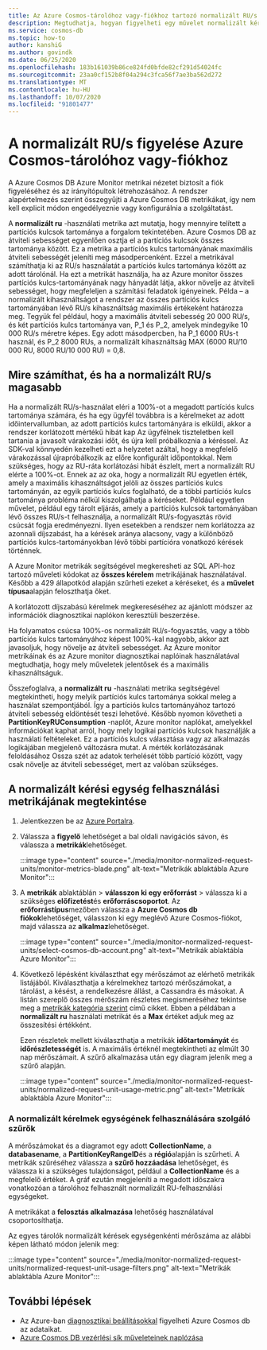 ```yaml
---
title: Az Azure Cosmos-tárolóhoz vagy-fiókhoz tartozó normalizált RU/s figyelése
description: Megtudhatja, hogyan figyelheti egy művelet normalizált kérési egység általi használatát Azure Cosmos DBban. Egy Azure Cosmos DB fiók tulajdonosai megtudhatják, hogy mely műveletek használják a több kérési egységet.
ms.service: cosmos-db
ms.topic: how-to
author: kanshiG
ms.author: govindk
ms.date: 06/25/2020
ms.openlocfilehash: 183b161039b86ce824fd0bfde82cf291d54024fc
ms.sourcegitcommit: 23aa0cf152b8f04a294c3fca56f7ae3ba562d272
ms.translationtype: MT
ms.contentlocale: hu-HU
ms.lasthandoff: 10/07/2020
ms.locfileid: "91801477"
---
```

# <a name="how-to-monitor-normalized-rus-for-an-azure-cosmos-container-or-an-account"></a>A normalizált RU/s figyelése Azure Cosmos-tárolóhoz vagy-fiókhoz

A Azure Cosmos DB Azure Monitor metrikai nézetet biztosít a fiók figyeléséhez és az irányítópultok létrehozásához. A rendszer alapértelmezés szerint összegyűjti a Azure Cosmos DB metrikákat, így nem kell explicit módon engedélyeznie vagy konfigurálnia a szolgáltatást.

A **normalizált ru** -használati metrika azt mutatja, hogy mennyire telített a partíciós kulcsok tartománya a forgalom tekintetében. Azure Cosmos DB az átviteli sebességet egyenlően osztja el a partíciós kulcsok összes tartománya között. Ez a metrika a partíciós kulcs tartományának maximális átviteli sebességét jeleníti meg másodpercenként. Ezzel a metrikával számíthatja ki az RU/s használatát a partíciós kulcs tartománya között az adott tárolónál. Ha ezt a metrikát használja, ha az Azure monitor összes partíciós kulcs-tartományának nagy hányadát látja, akkor növelje az átviteli sebességet, hogy megfeleljen a számítási feladatok igényeinek. Példa – a normalizált kihasználtságot a rendszer az összes partíciós kulcs tartományában lévő RU/s kihasználtság maximális értékeként határozza meg. Tegyük fel például, hogy a maximális átviteli sebesség 20 000 RU/s, és két partíciós kulcs tartománya van, P_1 és P_2, amelyek mindegyike 10 000 RU/s méretre képes. Egy adott másodpercben, ha P_1 6000 RUs-t használ, és P_2 8000 RUs, a normalizált kihasználtság MAX (6000 RU/10 000 RU, 8000 RU/10 000 RU) = 0,8.

## <a name="what-to-expect-and-do-when-normalized-rus-is-higher"></a>Mire számíthat, és ha a normalizált RU/s magasabb

Ha a normalizált RU/s-használat eléri a 100%-ot a megadott partíciós kulcs tartománya számára, és ha egy ügyfél továbbra is a kérelmeket az adott időintervallumban, az adott partíciós kulcs tartományára is elküldi, akkor a rendszer korlátozott mértékű hibát kap Az ügyfélnek tiszteletben kell tartania a javasolt várakozási időt, és újra kell próbálkoznia a kéréssel. Az SDK-val könnyedén kezelheti ezt a helyzetet azáltal, hogy a megfelelő várakozással újrapróbálkozik az előre konfigurált időpontokkal.  Nem szükséges, hogy az RU-ráta korlátozási hibát észlelt, mert a normalizált RU elérte a 100%-ot. Ennek az az oka, hogy a normalizált RU egyetlen érték, amely a maximális kihasználtságot jelöli az összes partíciós kulcs tartományán, az egyik partíciós kulcs foglalható, de a többi partíciós kulcs tartománya probléma nélkül kiszolgálhatja a kéréseket. Például egyetlen művelet, például egy tárolt eljárás, amely a partíciós kulcsok tartományában lévő összes RU/s-t felhasználja, a normalizált RU/s-fogyasztás rövid csúcsát fogja eredményezni. Ilyen esetekben a rendszer nem korlátozza az azonnali díjszabást, ha a kérések aránya alacsony, vagy a különböző partíciós kulcs-tartományokban lévő többi partícióra vonatkozó kérések történnek. 

A Azure Monitor metrikák segítségével megkeresheti az SQL API-hoz tartozó műveleti kódokat az **összes kérelem** metrikájának használatával. Később a 429 állapotkód alapján szűrheti ezeket a kéréseket, és a **művelet típusa**alapján feloszthatja őket.  

A korlátozott díjszabású kérelmek megkereséséhez az ajánlott módszer az információk diagnosztikai naplókon keresztüli beszerzése.

Ha folyamatos csúcsa 100%-os normalizált RU/s-fogyasztás, vagy a több partíciós kulcs tartományához képest 100%-kal nagyobb, akkor azt javasoljuk, hogy növelje az átviteli sebességet. Az Azure monitor metrikáinak és az Azure monitor diagnosztikai naplóinak használatával megtudhatja, hogy mely műveletek jelentősek és a maximális kihasználtságuk.

Összefoglalva, a **normalizált ru** -használati metrika segítségével megtekintheti, hogy melyik partíciós kulcs tartománya sokkal meleg a használat szempontjából. Így a partíciós kulcs tartományához tartozó átviteli sebesség eldöntését teszi lehetővé. Később nyomon követheti a **PartitionKeyRUConsumption** -naplót, Azure monitor naplókat, amelyekkel információkat kaphat arról, hogy mely logikai partíciós kulcsok használják a használati feltételeket. Ez a partíciós kulcs választása vagy az alkalmazás logikájában megjelenő változásra mutat. A mérték korlátozásának feloldásához Ossza szét az adatok terhelését több partíció között, vagy csak növelje az átviteli sebességet, mert az valóban szükséges. 



## <a name="view-the-normalized-request-unit-consumption-metric"></a>A normalizált kérési egység felhasználási metrikájának megtekintése

1. Jelentkezzen be az [Azure Portalra](https://portal.azure.com/).

2. Válassza a **figyelő** lehetőséget a bal oldali navigációs sávon, és válassza a **metrikák**lehetőséget.

   :::image type="content" source="./media/monitor-normalized-request-units/monitor-metrics-blade.png" alt-text="Metrikák ablaktábla Azure Monitor":::

3. A **metrikák** ablaktáblán > **válasszon ki egy erőforrást** > válassza ki a szükséges **előfizetést**és **erőforráscsoportot**. Az **erőforrástípus**mezőben válassza a **Azure Cosmos db fiókok**lehetőséget, válasszon ki egy meglévő Azure Cosmos-fiókot, majd válassza az **alkalmaz**lehetőséget.

   :::image type="content" source="./media/monitor-normalized-request-units/select-cosmos-db-account.png" alt-text="Metrikák ablaktábla Azure Monitor":::

4. Következő lépésként kiválaszthat egy mérőszámot az elérhető metrikák listájából. Kiválaszthatja a kérelmekhez tartozó mérőszámokat, a tárolást, a késést, a rendelkezésre állást, a Cassandra és másokat. A listán szereplő összes mérőszám részletes megismeréséhez tekintse meg a [metrikák kategória szerint](monitor-cosmos-db-reference.md) című cikket. Ebben a példában a **normalizált ru** használati metrikát és a **Max** értéket adjuk meg az összesítési értékként.

   Ezen részletek mellett kiválaszthatja a metrikák **időtartományát** és **időrészletességét** is. A maximális értéknél megtekintheti az elmúlt 30 nap mérőszámait.  A szűrő alkalmazása után egy diagram jelenik meg a szűrő alapján.

   :::image type="content" source="./media/monitor-normalized-request-units/normalized-request-unit-usage-metric.png" alt-text="Metrikák ablaktábla Azure Monitor":::

### <a name="filters-for-normalized-request-unit-consumption"></a>A normalizált kérelmek egységének felhasználására szolgáló szűrők

A mérőszámokat és a diagramot egy adott **CollectionName**, a **databasename**, a **PartitionKeyRangeID**és a **régió**alapján is szűrheti. A metrikák szűréséhez válassza a **szűrő hozzáadása** lehetőséget, és válassza ki a szükséges tulajdonságot, például a **CollectionName** és a megfelelő értéket. A gráf ezután megjeleníti a megadott időszakra vonatkozóan a tárolóhoz felhasznált normalizált RU-felhasználási egységeket.  

A metrikákat a **felosztás alkalmazása** lehetőség használatával csoportosíthatja.  

Az egyes tárolók normalizált kérések egységenkénti mérőszáma az alábbi képen látható módon jelenik meg:

:::image type="content" source="./media/monitor-normalized-request-units/normalized-request-unit-usage-filters.png" alt-text="Metrikák ablaktábla Azure Monitor":::

## <a name="next-steps"></a>További lépések

* Az Azure-ban [diagnosztikai beállításokkal](cosmosdb-monitor-resource-logs.md) figyelheti Azure Cosmos db az adataikat.
* [Azure Cosmos DB vezérlési sík műveleteinek naplózása](audit-control-plane-logs.md)
